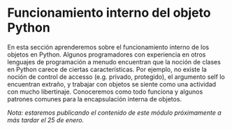 # Funcionamiento interno del objeto Python

En esta sección aprenderemos sobre el funcionamiento interno de los objetos en Python. Algunos programadores con experiencia en otros lenguajes de programación a menudo encuentran que la noción de clases en Python carece de ciertas características. Por ejemplo, no existe la noción de control de accesso (e.g. privado, protegido), el argumento self lo encuentran extraño, y trabajar con objetos se siente como una actividad con mucho libertinaje. Conoceremos como todo funciona y algunos patrones comunes para la encapsulación interna de objetos.

*Nota: estaremos publicando el contenido de este módulo próximamente a más tardar el 25 de enero.*